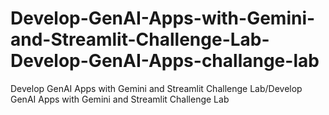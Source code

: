 # Develop-GenAI-Apps-with-Gemini-and-Streamlit-Challenge-Lab-Develop-GenAI-Apps-challange-lab
Develop GenAI Apps with Gemini and Streamlit Challenge Lab/Develop GenAI Apps with Gemini and Streamlit Challenge Lab
